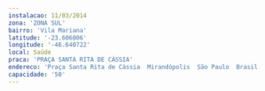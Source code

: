 ```yaml
---
instalacao: 11/03/2014
zona: 'ZONA SUL'
bairro: 'Vila Mariana'
latitude: '-23.606806'
longitude: '-46.640722'
local: Saúde
praca: 'PRAÇA SANTA RITA DE CÁSSIA'
endereco: 'Praça Santa Rita de Cássia  Mirandópolis  São Paulo  Brasil'
capacidade: '50'
---
```

